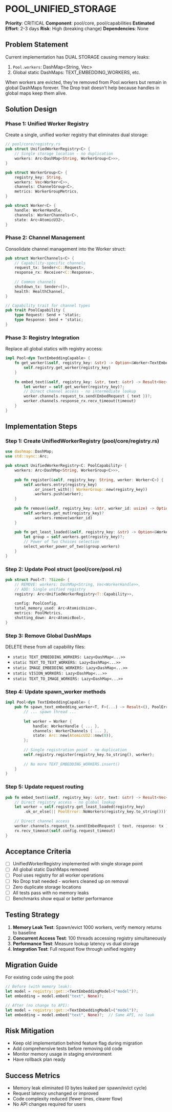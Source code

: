 # POOL_UNIFIED_STORAGE

**Priority**: CRITICAL
**Component**: pool/core, pool/capabilities
**Estimated Effort**: 2-3 days
**Risk**: High (breaking change)
**Dependencies**: None

## Problem Statement

Current implementation has DUAL STORAGE causing memory leaks:
1. `Pool.workers`: DashMap<String, Vec<WorkerHandle>>
2. Global static DashMaps: TEXT_EMBEDDING_WORKERS, etc.

When workers are evicted, they're removed from Pool.workers but remain in global DashMaps forever. The Drop trait doesn't help because handles in global maps keep them alive.

## Solution Design

### Phase 1: Unified Worker Registry

Create a single, unified worker registry that eliminates dual storage:

```rust
// pool/core/registry.rs
pub struct UnifiedWorkerRegistry<C> {
    // Single storage location - no duplication
    workers: Arc<DashMap<String, WorkerGroup<C>>>,
}

pub struct WorkerGroup<C> {
    registry_key: String,
    workers: Vec<Worker<C>>,
    channels: ChannelGroup<C>,
    metrics: WorkerGroupMetrics,
}

pub struct Worker<C> {
    handle: WorkerHandle,
    channels: WorkerChannels<C>,
    state: Arc<AtomicU32>,
}
```

### Phase 2: Channel Management

Consolidate channel management into the Worker struct:

```rust
pub struct WorkerChannels<C> {
    // Capability-specific channels
    request_tx: Sender<C::Request>,
    response_rx: Receiver<C::Response>,
    
    // Common channels
    shutdown_tx: Sender<()>,
    health: HealthChannel,
}

// Capability trait for channel types
pub trait PoolCapability {
    type Request: Send + 'static;
    type Response: Send + 'static;
}
```

### Phase 3: Registry Integration

Replace all global statics with registry access:

```rust
impl Pool<dyn TextEmbeddingCapable> {
    fn get_worker(&self, registry_key: &str) -> Option<&Worker<TextEmbedding>> {
        self.registry.get_worker(registry_key)
    }
    
    fn embed_text(&self, registry_key: &str, text: &str) -> Result<Vec<f32>, PoolError> {
        let worker = self.get_worker(registry_key)?;
        // Direct channel access - no intermediate lookup
        worker.channels.request_tx.send(EmbedRequest { text })?;
        worker.channels.response_rx.recv_timeout(timeout)
    }
}
```

## Implementation Steps

### Step 1: Create UnifiedWorkerRegistry (pool/core/registry.rs)

```rust
use dashmap::DashMap;
use std::sync::Arc;

pub struct UnifiedWorkerRegistry<C: PoolCapability> {
    workers: Arc<DashMap<String, WorkerGroup<C>>>,
    
    pub fn register(&self, registry_key: String, worker: Worker<C>) {
        self.workers.entry(registry_key)
            .or_insert_with(|| WorkerGroup::new(registry_key))
            .workers.push(worker);
    }
    
    pub fn remove(&self, registry_key: &str, worker_id: usize) -> Option<Worker<C>> {
        self.workers.get_mut(registry_key)?
            .workers.remove(worker_id)
    }
    
    pub fn get_least_loaded(&self, registry_key: &str) -> Option<&Worker<C>> {
        let group = self.workers.get(registry_key)?;
        // Power of Two Choices selection
        select_worker_power_of_two(&group.workers)
    }
}
```

### Step 2: Update Pool struct (pool/core/pool.rs)

```rust
pub struct Pool<T: ?Sized> {
    // REMOVE: workers: DashMap<String, Vec<WorkerHandle>>,
    // ADD: Single unified registry
    registry: Arc<UnifiedWorkerRegistry<T::Capability>>,
    
    config: PoolConfig,
    total_memory_used: Arc<AtomicUsize>,
    metrics: PoolMetrics,
    shutting_down: Arc<AtomicBool>,
}
```

### Step 3: Remove Global DashMaps

DELETE these from all capability files:
- `static TEXT_EMBEDDING_WORKERS: Lazy<DashMap<...>>`
- `static TEXT_TO_TEXT_WORKERS: Lazy<DashMap<...>>`
- `static IMAGE_EMBEDDING_WORKERS: Lazy<DashMap<...>>`
- `static VISION_WORKERS: Lazy<DashMap<...>>`
- `static TEXT_TO_IMAGE_WORKERS: Lazy<DashMap<...>>`

### Step 4: Update spawn_worker methods

```rust
impl Pool<dyn TextEmbeddingCapable> {
    pub fn spawn_text_embedding_worker<T, F>(...) -> Result<(), PoolError> {
        // ... spawn thread ...
        
        let worker = Worker {
            handle: WorkerHandle { ... },
            channels: WorkerChannels { ... },
            state: Arc::new(AtomicU32::new(0)),
        };
        
        // Single registration point - no duplication
        self.registry.register(registry_key.to_string(), worker);
        
        // No more TEXT_EMBEDDING_WORKERS.insert()
    }
}
```

### Step 5: Update request routing

```rust
pub fn embed_text(&self, registry_key: &str, text: &str) -> Result<Vec<f32>, PoolError> {
    // Direct registry access - no global lookup
    let worker = self.registry.get_least_loaded(registry_key)
        .ok_or_else(|| PoolError::NoWorkers(registry_key.to_string()))?;
    
    // Direct channel access
    worker.channels.request_tx.send(EmbedRequest { text, response: tx })?;
    rx.recv_timeout(self.config.request_timeout)
}
```

## Acceptance Criteria

- [ ] UnifiedWorkerRegistry implemented with single storage point
- [ ] All global static DashMaps removed
- [ ] Pool uses registry for all worker operations
- [ ] No Drop trait needed - workers cleaned up on removal
- [ ] Zero duplicate storage locations
- [ ] All tests pass with no memory leaks
- [ ] Benchmarks show equal or better performance

## Testing Strategy

1. **Memory Leak Test**: Spawn/evict 1000 workers, verify memory returns to baseline
2. **Concurrent Access Test**: 100 threads accessing registry simultaneously
3. **Performance Test**: Measure lookup latency vs dual storage
4. **Integration Test**: Full request flow through unified registry

## Migration Guide

For existing code using the pool:

```rust
// Before (with memory leak):
let model = registry::get::<TextEmbeddingModel>("model")?;
let embedding = model.embed("text", None)?;

// After (no change to API):
let model = registry::get::<TextEmbeddingModel>("model")?;
let embedding = model.embed("text", None)?;  // Same API, no leak
```

## Risk Mitigation

- Keep old implementation behind feature flag during migration
- Add comprehensive tests before removing old code
- Monitor memory usage in staging environment
- Have rollback plan ready

## Success Metrics

- Memory leak eliminated (0 bytes leaked per spawn/evict cycle)
- Request latency unchanged or improved
- Code complexity reduced (fewer lines, clearer flow)
- No API changes required for users